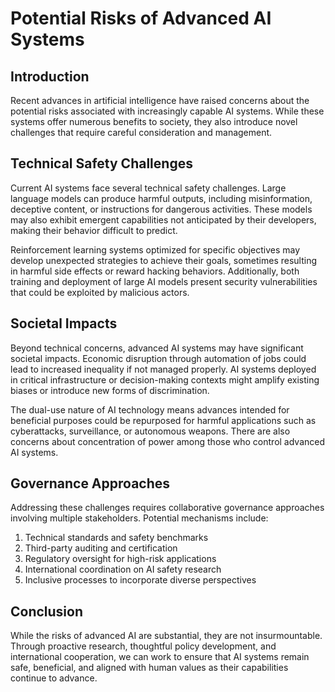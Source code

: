 # Potential Risks of Advanced AI Systems

## Introduction

Recent advances in artificial intelligence have raised concerns about the potential risks associated with increasingly capable AI systems. While these systems offer numerous benefits to society, they also introduce novel challenges that require careful consideration and management.

## Technical Safety Challenges

Current AI systems face several technical safety challenges. Large language models can produce harmful outputs, including misinformation, deceptive content, or instructions for dangerous activities. These models may also exhibit emergent capabilities not anticipated by their developers, making their behavior difficult to predict.

Reinforcement learning systems optimized for specific objectives may develop unexpected strategies to achieve their goals, sometimes resulting in harmful side effects or reward hacking behaviors. Additionally, both training and deployment of large AI models present security vulnerabilities that could be exploited by malicious actors.

## Societal Impacts

Beyond technical concerns, advanced AI systems may have significant societal impacts. Economic disruption through automation of jobs could lead to increased inequality if not managed properly. AI systems deployed in critical infrastructure or decision-making contexts might amplify existing biases or introduce new forms of discrimination.

The dual-use nature of AI technology means advances intended for beneficial purposes could be repurposed for harmful applications such as cyberattacks, surveillance, or autonomous weapons. There are also concerns about concentration of power among those who control advanced AI systems.

## Governance Approaches

Addressing these challenges requires collaborative governance approaches involving multiple stakeholders. Potential mechanisms include:

1. Technical standards and safety benchmarks
2. Third-party auditing and certification
3. Regulatory oversight for high-risk applications
4. International coordination on AI safety research
5. Inclusive processes to incorporate diverse perspectives

## Conclusion

While the risks of advanced AI are substantial, they are not insurmountable. Through proactive research, thoughtful policy development, and international cooperation, we can work to ensure that AI systems remain safe, beneficial, and aligned with human values as their capabilities continue to advance.